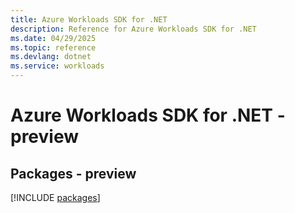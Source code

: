 ```yaml
---
title: Azure Workloads SDK for .NET
description: Reference for Azure Workloads SDK for .NET
ms.date: 04/29/2025
ms.topic: reference
ms.devlang: dotnet
ms.service: workloads
---
```

# Azure Workloads SDK for .NET - preview
## Packages - preview
[!INCLUDE [packages](workloads-index.md)]